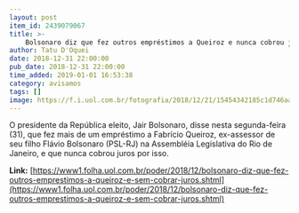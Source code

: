 ```yaml
---
layout: post
item_id: 2439079067
title: >-
    Bolsonaro diz que fez outros empréstimos a Queiroz e nunca cobrou juros
author: Tatu D'Oquei
date: 2018-12-31 22:00:00
pub_date: 2018-12-31 22:00:00
time_added: 2019-01-01 16:53:38
category: avisamos
tags: []
image: https://f.i.uol.com.br/fotografia/2018/12/21/15454342185c1d746aadb6d_1545434218_3x2_rt.jpg
---
```


O presidente da República eleito, Jair Bolsonaro, disse nesta segunda-feira (31), que fez mais de um empréstimo a Fabrício Queiroz, ex-assessor de seu filho Flávio Bolsonaro (PSL-RJ) na Assembléia Legislativa do Rio de Janeiro, e que nunca cobrou juros por isso.

**Link:** [https://www1.folha.uol.com.br/poder/2018/12/bolsonaro-diz-que-fez-outros-emprestimos-a-queiroz-e-sem-cobrar-juros.shtml](https://www1.folha.uol.com.br/poder/2018/12/bolsonaro-diz-que-fez-outros-emprestimos-a-queiroz-e-sem-cobrar-juros.shtml)

